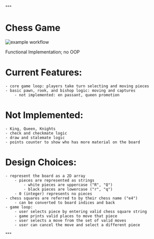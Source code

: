 
"""
# Chess Game
![example workflow](https://github.com/SorenKyhl/chess/actions/workflows/python-app.yml/badge.svg)

Functional Implementation; no OOP


# Current Features:
    - core game loop: players take turn selecting and moving pieces
    - basic pawn, rook, and bishop logic: moving and captures
        - not implemented: en passant, queen promotion


# Not Implemented:
    - King, Queen, Knights
    - check and checkmate logic
    - draw and stalemate logic
    - points counter to show who has more material on the board


# Design Choices:
    - represent the board as a 2D array
        - pieces are represented as strings
            - white pieces are uppercase ("R", "Q")
            - black pieces are lowercase ("r", "q")
        - 0 (integer) represents no pieces
    - chess squares are referred to by their chess name ("e4")
        - can be converted to board indices and back
    - game loop:
        - user selects piece by entering valid chess square string
        - game prints valid places to move that piece
        - user selects a move from the set of valid moves
        - user can cancel the move and select a different piece
"""
